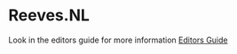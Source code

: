 # Reeves.NL

Look in the editors guide for more information
[Editors Guide](https://coastalwhite.github.io/reeves-editors-guide/)
